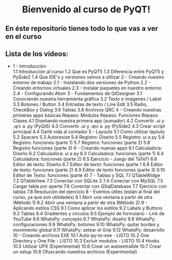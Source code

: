 

<div style="text-align:center"><h1>Bienvenido al curso de PyQT!</h1></div>

<p><h2>En éste repositorio tienes todo lo que vas a ver en el curso</h2><p>

<p><h2>Lista de los videos:</h2><p>
  
<ul>
  <li>1 - Introducción</li>
	1.1 Introducción al curso
	1.2 Que es PyQT5
	1.3 Diferencia entre PyQT5 y PySide2
	1.4 Que IDE's y versiones vamos a utilizar
2 - Creando nuestro entorno de trabajo
	2.1 - Instalando dos versiones de Python
	2.2 - Creando entornos virtuales
	2.3 - Instalar paquetes en nuestro entorno
	2.4 - Configurando Atom
3 - Fundamentos de QtDesigner
	3.1 Conociendo nuestra herramienta gráfica
	3.2 Texto e imágenes / Label
	3.3 Botones / Button
	3.4 Entradas de texto / Line Edit
	3.5 Radio, CheckBox y Dialog
	3.6 Tablas 
	3.8 Archivos QRC
4 - Creando nuestras primeras apps básicas
	Repaso: Módulos
	Repaso: Funciones
	Repaso: Clases
	4.1 Diseñando nuestra primera app (sumador)
	4.2 Convertir .ui y .qrc a .py (PyQt5)
	4.3 Convertir .ui y .qrc a .py (PySide2
	4.3 Crear script principal
	4.4 Darle vida al contador
5 - Layouts
	5.1 Como utilizar layouts
	5.2 Spacers
	5.3 Autoresize
	5.4 Registro: Diseño
	5.5 Registro: ui a py
	5.6 Registro: funciones (parte 1)
	5.7 Registro: funciones (parte 2)
	5.8 Registro funciones (parte 3)
6 - Creando nuevas apps
	6.1 Calculadora: Diseño
	6.2 Calculadora: ui a py
	6.3 Calculadora: funciones (parte 1)
	6.4 Calculadora: funciones (parte 2)
	6.5 Ejercicio - Juego del TaTeTi
	6.6 Editor de texto: Diseño
	6.7 Editor de texto: funciones (parte 1
	6.8 Editor de texto: funciones (parte 2)
	6.9 Editor de texto funciones (parte 3)
	6.10 Editor de Texto: funciones (parte 4)
7 - Tablas y SQL
	7.1 QTableWidge
	7.2 QTableView
	7.3 Conectar con SQLite 3
	7.4 Conectar con MySQL
	7.5 Cargar tabla por aparte
	7.6 Conectar con QSqlDatabase
	7.7 Ejercicio con tablas
	7.8 Resolución del ejercicio
8 - Eventos útiles (están al final del curso, ya que son utilidades)
	8.1 Abrir una ventana a partir de otra (Método 1)
	8.2 Abrir una ventana a partir de otra (Método 2)
9 - Aplicando estilos CSS
	9.1 Como aplicar los estilos
	9.2 Labels y Buttons
	9.3 Tablas
	9.4 Gradientes y circulos
	9.5 Ejemplo de formulario - Link de YouTube
	9.6 WhatsPy: concepto 
	9.7 WhatsPy: diseño
	9.8 WhatsPy: configuraciones
	9.9 WhatsPy: botones
	9.10 WhatsPy: quitar bordes y movimiento global
	9.11 WhatsPy: setear el Grip
	9.12 WhatsPy: desarrollo
10 - Creando archivos EXE
	10.1 Auto-py-to-exe - LISTO
	10.2 One Directory y One File - LISTO
	10.3 Excluir modulos - LISTO
	10.4 Hooks
	10.5 Utilizar UPX (Experimental)
	10.6 Crear un autoextraíble
	10.7 Crear un setup
	10.8 Ofuscando nuestros archivos (Experimental)
</ul>

